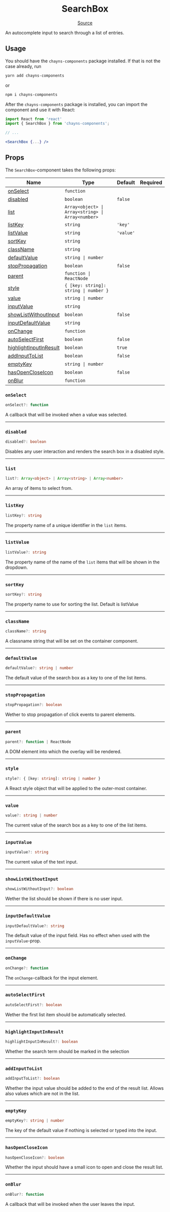 <h1 align="center">SearchBox</h1>

<p align="center">
    <a href="/src/react-chayns-searchbox/component/SearchBox.jsx">Source</a>
</p>

An autocomplete input to search through a list of entries.

## Usage

You should have the `chayns-components` package installed. If that is not the
case already, run

```bash
yarn add chayns-components
```

or

```bash
npm i chayns-components
```

After the `chayns-components` package is installed, you can import the component
and use it with React:

```jsx
import React from 'react'
import { SearchBox } from 'chayns-components';

// ...

<SearchBox {...} />
```

## Props

The `SearchBox`-component takes the following props:

| Name                                              | Type                                              | Default   | Required |
| ------------------------------------------------- | ------------------------------------------------- | --------- | :------: |
| [onSelect](#onselect)                             | `function`                                        |           |          |
| [disabled](#disabled)                             | `boolean`                                         | `false`   |          |
| [list](#list)                                     | `Array<object> \| Array<string> \| Array<number>` |           |          |
| [listKey](#listkey)                               | `string`                                          | `'key'`   |          |
| [listValue](#listvalue)                           | `string`                                          | `'value'` |          |
| [sortKey](#sortkey)                               | `string`                                          |           |          |
| [className](#classname)                           | `string`                                          |           |          |
| [defaultValue](#defaultvalue)                     | `string \| number`                                |           |          |
| [stopPropagation](#stoppropagation)               | `boolean`                                         | `false`   |          |
| [parent](#parent)                                 | `function \| ReactNode`                           |           |          |
| [style](#style)                                   | `{ [key: string]: string \| number }`             |           |          |
| [value](#value)                                   | `string \| number`                                |           |          |
| [inputValue](#inputvalue)                         | `string`                                          |           |          |
| [showListWithoutInput](#showlistwithoutinput)     | `boolean`                                         | `false`   |          |
| [inputDefaultValue](#inputdefaultvalue)           | `string`                                          |           |          |
| [onChange](#onchange)                             | `function`                                        |           |          |
| [autoSelectFirst](#autoselectfirst)               | `boolean`                                         | `false`   |          |
| [highlightInputInResult](#highlightinputinresult) | `boolean`                                         | `true`    |          |
| [addInputToList](#addinputtolist)                 | `boolean`                                         | `false`   |          |
| [emptyKey](#emptykey)                             | `string \| number`                                |           |          |
| [hasOpenCloseIcon](#hasopencloseicon)             | `boolean`                                         | `false`   |          |
| [onBlur](#onblur)                                 | `function`                                        |           |          |

### `onSelect`

```ts
onSelect?: function
```

A callback that will be invoked when a value was selected.

---

### `disabled`

```ts
disabled?: boolean
```

Disables any user interaction and renders the search box in a disabled style.

---

### `list`

```ts
list?: Array<object> | Array<string> | Array<number>
```

An array of items to select from.

---

### `listKey`

```ts
listKey?: string
```

The property name of a unique identifier in the `list` items.

---

### `listValue`

```ts
listValue?: string
```

The property name of the name of the `list` items that will be shown in the
dropdown.

---

### `sortKey`

```ts
sortKey?: string
```

The property name to use for sorting the list. Default is listValue

---

### `className`

```ts
className?: string
```

A classname string that will be set on the container component.

---

### `defaultValue`

```ts
defaultValue?: string | number
```

The default value of the search box as a key to one of the list items.

---

### `stopPropagation`

```ts
stopPropagation?: boolean
```

Wether to stop propagation of click events to parent elements.

---

### `parent`

```ts
parent?: function | ReactNode
```

A DOM element into which the overlay will be rendered.

---

### `style`

```ts
style?: { [key: string]: string | number }
```

A React style object that will be applied to the outer-most container.

---

### `value`

```ts
value?: string | number
```

The current value of the search box as a key to one of the list items.

---

### `inputValue`

```ts
inputValue?: string
```

The current value of the text input.

---

### `showListWithoutInput`

```ts
showListWithoutInput?: boolean
```

Wether the list should be shown if there is no user input.

---

### `inputDefaultValue`

```ts
inputDefaultValue?: string
```

The default value of the input field. Has no effect when used with the
`inputValue`-prop.

---

### `onChange`

```ts
onChange?: function
```

The `onChange`-callback for the input element.

---

### `autoSelectFirst`

```ts
autoSelectFirst?: boolean
```

Wether the first list item should be automatically selected.

---

### `highlightInputInResult`

```ts
highlightInputInResult?: boolean
```

Whether the search term should be marked in the selection

---

### `addInputToList`

```ts
addInputToList?: boolean
```

Whether the input value should be added to the end of the result list. Allows
also values which are not in the list.

---

### `emptyKey`

```ts
emptyKey?: string | number
```

The key of the default value if nothing is selected or typed into the input.

---

### `hasOpenCloseIcon`

```ts
hasOpenCloseIcon?: boolean
```

Whether the input should have a small icon to open and close the result list.

---

### `onBlur`

```ts
onBlur?: function
```

A callback that will be invoked when the user leaves the input.
